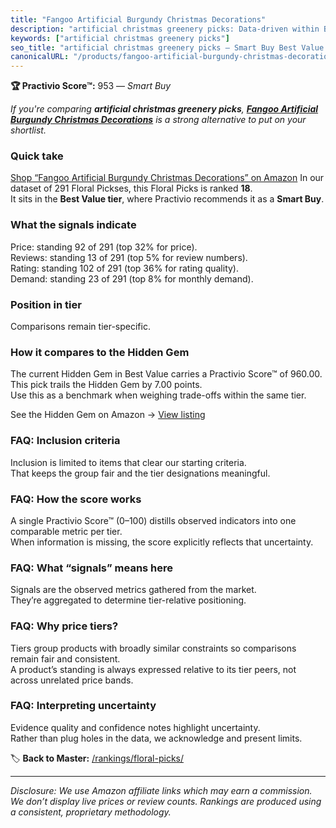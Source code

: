 ```yaml
---
title: "Fangoo Artificial Burgundy Christmas Decorations"
description: "artificial christmas greenery picks: Data-driven within Best Value ranking using the Practivio Score™. Positioned by quality, value, demand, findability, momen…"
keywords: ["artificial christmas greenery picks"]
seo_title: "artificial christmas greenery picks — Smart Buy Best Value (2025)"
canonicalURL: "/products/fangoo-artificial-burgundy-christmas-decorations-B08HML5397/"
---
```


**🏆 Practivio Score™:** 953 — _Smart Buy_


*If you're comparing **artificial christmas greenery picks**, **[Fangoo Artificial Burgundy Christmas Decorations](https://www.amazon.com/dp/B08HML5397?tag=practivio-20)** is a strong alternative to put on your shortlist.*
### Quick take
[Shop “Fangoo Artificial Burgundy Christmas Decorations” on Amazon](https://www.amazon.com/dp/B08HML5397?tag=practivio-20)
In our dataset of 291 Floral Pickses, this Floral Picks is ranked **18**.  
It sits in the **Best Value tier**, where Practivio recommends it as a **Smart Buy**.

### What the signals indicate
Price: standing 92 of 291 (top 32% for price).  
Reviews: standing 13 of 291 (top 5% for review numbers).  
Rating: standing 102 of 291 (top 36% for rating quality).  
Demand: standing 23 of 291 (top 8% for monthly demand).

### Position in tier
Comparisons remain tier-specific.

### How it compares to the Hidden Gem
The current Hidden Gem in Best Value carries a Practivio Score™ of 960.00.  
This pick trails the Hidden Gem by 7.00 points.  
Use this as a benchmark when weighing trade-offs within the same tier.  

See the Hidden Gem on Amazon → [View listing](https://www.amazon.com/dp/B07C5ZTNC5?tag=practivio-20)

### FAQ: Inclusion criteria
Inclusion is limited to items that clear our starting criteria.  
That keeps the group fair and the tier designations meaningful.

### FAQ: How the score works
A single Practivio Score™ (0–100) distills observed indicators into one comparable metric per tier.  
When information is missing, the score explicitly reflects that uncertainty.

### FAQ: What “signals” means here
Signals are the observed metrics gathered from the market.  
They’re aggregated to determine tier-relative positioning.

### FAQ: Why price tiers?
Tiers group products with broadly similar constraints so comparisons remain fair and consistent.  
A product’s standing is always expressed relative to its tier peers, not across unrelated price bands.

### FAQ: Interpreting uncertainty
Evidence quality and confidence notes highlight uncertainty.  
Rather than plug holes in the data, we acknowledge and present limits.


🏷️ **Back to Master:** [/rankings/floral-picks/](/rankings/floral-picks/)

---
_Disclosure: We use Amazon affiliate links which may earn a commission. We don’t display live prices or review counts. Rankings are produced using a consistent, proprietary methodology._
